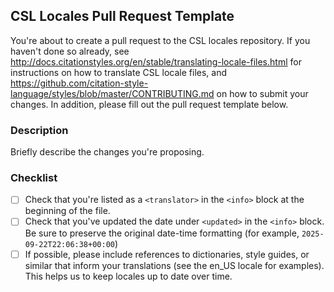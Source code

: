 ## CSL Locales Pull Request Template

You're about to create a pull request to the CSL locales repository.
If you haven't done so already, see <http://docs.citationstyles.org/en/stable/translating-locale-files.html> for instructions on how to translate CSL locale files, and <https://github.com/citation-style-language/styles/blob/master/CONTRIBUTING.md> on how to submit your changes.
In addition, please fill out the pull request template below.

### Description

Briefly describe the changes you're proposing.

### Checklist

- [ ] Check that you're listed as a `<translator>` in the `<info>` block at the beginning of the file.
- [ ] Check that you've updated the date under `<updated>` in the `<info>` block. Be sure to preserve the original date-time formatting (for example, `2025-09-22T22:06:38+00:00`)
- [ ] If possible, please include references to dictionaries, style guides, or similar that inform your translations (see the en_US locale for examples). This helps us to keep locales up to date over time. 
